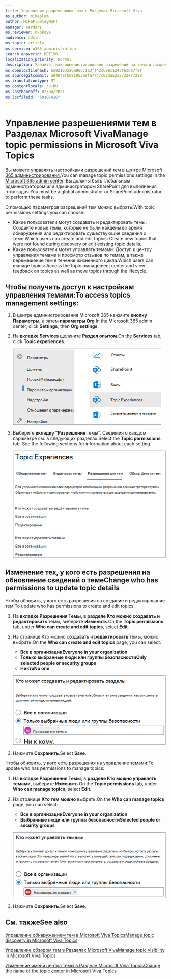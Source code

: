 ```yaml
---
title: Управление разрешениями тем в Разделах Microsoft Viva
ms.author: mikeplum
author: MikePlumleyMSFT
manager: serdars
ms.reviewer: nkokoye
audience: admin
ms.topic: article
ms.service: o365-administration
search.appverid: MET150
localization_priority: Normal
description: Узнайте, как администрирование разрешений на темы в разделе Microsoft Viva Topics.
ms.openlocfilehash: 6592103526a86671a3ff42c698c1243f63be7fef
ms.sourcegitcommit: a048fefb081953aefa7747c08da52a7722e77288
ms.translationtype: MT
ms.contentlocale: ru-RU
ms.lasthandoff: 02/04/2021
ms.locfileid: "50107416"
---
```

# <a name="manage-topic-permissions-in-microsoft-viva-topics"></a><span data-ttu-id="c21ce-103">Управление разрешениями тем в Разделах Microsoft Viva</span><span class="sxs-lookup"><span data-stu-id="c21ce-103">Manage topic permissions in Microsoft Viva Topics</span></span>

<span data-ttu-id="c21ce-104">Вы можете управлять настройками разрешений тем в [центре Microsoft 365 администрирования.](https://admin.microsoft.com)</span><span class="sxs-lookup"><span data-stu-id="c21ce-104">You can manage topic permissions settings in the [Microsoft 365 admin center](https://admin.microsoft.com).</span></span> <span data-ttu-id="c21ce-105">Вы должны быть глобальным администратором или администратором SharePoint для выполнения этих задач.</span><span class="sxs-lookup"><span data-stu-id="c21ce-105">You must be a global administrator or SharePoint administrator to perform these tasks.</span></span>

<span data-ttu-id="c21ce-106">С помощью параметров разрешений тем можно выбрать:</span><span class="sxs-lookup"><span data-stu-id="c21ce-106">With topic permissions settings you can choose:</span></span>

- <span data-ttu-id="c21ce-107">Какие пользователи могут создавать и редактировать темы. Создайте новые темы, которые не были найдены во время обнаружения или редактировать существующие сведения о теме.</span><span class="sxs-lookup"><span data-stu-id="c21ce-107">Which users can create and edit topics: Create new topics that were not found during discovery or edit existing topic details.</span></span>
- <span data-ttu-id="c21ce-108">Какие пользователи могут управлять темами: Доступ к центру управления темами и просмотр отзывов по темам, а также перемещение тем в течение жизненного цикла.</span><span class="sxs-lookup"><span data-stu-id="c21ce-108">Which users can manage topics: Access the topic management center and view feedback on topics as well as move topics through the lifecycle.</span></span>

## <a name="to-access-topics-management-settings"></a><span data-ttu-id="c21ce-109">Чтобы получить доступ к настройкам управления темами:</span><span class="sxs-lookup"><span data-stu-id="c21ce-109">To access topics management settings:</span></span>

1. <span data-ttu-id="c21ce-110">В центре администрирования Microsoft 365 нажмите **кнопку Параметры,** а затем **параметры Org**.</span><span class="sxs-lookup"><span data-stu-id="c21ce-110">In the Microsoft 365 admin center, click **Settings**, then **Org settings**.</span></span>
2. <span data-ttu-id="c21ce-111">На **вкладке Services** щелкните **Раздел опытом**.</span><span class="sxs-lookup"><span data-stu-id="c21ce-111">On the **Services** tab, click **Topic experiences**.</span></span>

    ![Подключение к знаниям](../media/admin-org-knowledge-options-completed.png) 

3. <span data-ttu-id="c21ce-113">Выберите **вкладку "Разрешения** темы". Сведения о каждом параметре см. в следующих разделах.</span><span class="sxs-lookup"><span data-stu-id="c21ce-113">Select the **Topic permissions** tab. See the following sections for information about each setting.</span></span>

    ![параметры знаний и сетей](../media/knowledge-network-settings-topic-permissions.png) 

## <a name="change-who-has-permissions-to-update-topic-details"></a><span data-ttu-id="c21ce-115">Изменение тех, у кого есть разрешения на обновление сведений о теме</span><span class="sxs-lookup"><span data-stu-id="c21ce-115">Change who has permissions to update topic details</span></span>

<span data-ttu-id="c21ce-116">Чтобы обновить, у кого есть разрешения на создание и редактирование тем:</span><span class="sxs-lookup"><span data-stu-id="c21ce-116">To update who has permissions to create and edit topics:</span></span>

1. <span data-ttu-id="c21ce-117">На **вкладке Разрешения Темы,** **в разделе Кто можно создавать и редактировать** темы, выберите **Изменить**.</span><span class="sxs-lookup"><span data-stu-id="c21ce-117">On the **Topic permissions** tab, under **Who can create and edit topics**, select **Edit**.</span></span>
2. <span data-ttu-id="c21ce-118">На странице Кто можно создавать и **редактировать** темы, можно выбрать:</span><span class="sxs-lookup"><span data-stu-id="c21ce-118">On the **Who can create and edit topics** page, you can select:</span></span>
    - <span data-ttu-id="c21ce-119">**Все в организации**</span><span class="sxs-lookup"><span data-stu-id="c21ce-119">**Everyone in your organization**</span></span>
    - <span data-ttu-id="c21ce-120">**Только выбранные люди или группы безопасности**</span><span class="sxs-lookup"><span data-stu-id="c21ce-120">**Only selected people or security groups**</span></span>
    - <span data-ttu-id="c21ce-121">**Никто**</span><span class="sxs-lookup"><span data-stu-id="c21ce-121">**No one**</span></span>

    ![Создание и изменение тем](../media/k-manage-who-can-create-and-edit.png)  

3. <span data-ttu-id="c21ce-123">Нажмите **Сохранить**.</span><span class="sxs-lookup"><span data-stu-id="c21ce-123">Select **Save**.</span></span>

<span data-ttu-id="c21ce-124">Чтобы обновить, у кого есть разрешения на управление темами:</span><span class="sxs-lookup"><span data-stu-id="c21ce-124">To update who has permissions to manage topics:</span></span>

1. <span data-ttu-id="c21ce-125">На **вкладке Разрешения Темы,** в **разделе Кто можно управлять темами,** выберите **Изменить**.</span><span class="sxs-lookup"><span data-stu-id="c21ce-125">On the **Topic permissions** tab, under **Who can manage topics**, select **Edit**.</span></span>
2. <span data-ttu-id="c21ce-126">На странице **Кто тем можно** выбрать:</span><span class="sxs-lookup"><span data-stu-id="c21ce-126">On the **Who can manage topics** page, you can select:</span></span>
    - <span data-ttu-id="c21ce-127">**Все в организации**</span><span class="sxs-lookup"><span data-stu-id="c21ce-127">**Everyone in your organization**</span></span>
    - <span data-ttu-id="c21ce-128">**Выбранные люди или группы безопасности**</span><span class="sxs-lookup"><span data-stu-id="c21ce-128">**Selected people or security groups**</span></span>

    ![Управление темами](../media/k-manage-who-can-manage-topics.png)  

3. <span data-ttu-id="c21ce-130">Нажмите **Сохранить**.</span><span class="sxs-lookup"><span data-stu-id="c21ce-130">Select **Save**.</span></span>

## <a name="see-also"></a><span data-ttu-id="c21ce-131">См. также</span><span class="sxs-lookup"><span data-stu-id="c21ce-131">See also</span></span>

[<span data-ttu-id="c21ce-132">Управление обнаружением тем в Microsoft Viva Topics</span><span class="sxs-lookup"><span data-stu-id="c21ce-132">Manage topic discovery in Microsoft Viva Topics</span></span>](topic-experiences-discovery.md)

[<span data-ttu-id="c21ce-133">Управление обзором тем в Разделах Microsoft Viva</span><span class="sxs-lookup"><span data-stu-id="c21ce-133">Manage topic visibility in Microsoft Viva Topics</span></span>](topic-experiences-knowledge-rules.md)

[<span data-ttu-id="c21ce-134">Изменение имени центра темы в Разделе Microsoft Viva Topics</span><span class="sxs-lookup"><span data-stu-id="c21ce-134">Change the name of the topic center in Microsoft Viva Topics</span></span>](topic-experiences-administration.md)
